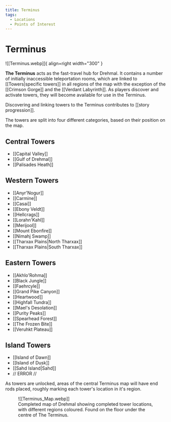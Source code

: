 ```yaml
---
title: Terminus
tags:
  - Locations
  - Points of Interest
---
```

# Terminus

![[Terminus.webp]]{ align=right width="300" }

**The Terminus** acts as the fast-travel hub for Drehmal. It contains a number of initially inaccessible teleportation rooms, which are linked to [[Towers|specific towers]] in all regions of the map with the exception of the [[Crimson Gorge]] and the [[Verdant Labyrinth]]. As players discover and activate towers, they will become available for use in the Terminus.

Discovering and linking towers to the Terminus contributes to [[story progression]].

The towers are split into four different categories, based on their position on the map.

## Central Towers

 - [[Capital Valley]]
 - [[Gulf of Drehmal]]
 - [[Palisades Heath]]

## Western Towers

 - [[Anyr'Nogur]]
 - [[Carmine]]
 - [[Casai]]
 - [[Ebony Veldt]]
 - [[Hellcrags]]
 - [[Lorahn'Kahl]]
 - [[Merijool]]
 - [[Mount Ebonfire]]
 - [[Nimahj Swamp]]
 - [[Tharxax Plains|North Tharxax]]
 - [[Tharxax Plains|South Tharxax]]

## Eastern Towers

 - [[Akhlo'Rohma]]
 - [[Black Jungle]]
 - [[Faehrcyle]]
 - [[Grand Pike Canyon]]
 - [[Heartwood]]
 - [[Highfall Tundra]]
 - [[Mael's Desolation]]
 - [[Purity Peaks]]
 - [[Spearhead Forest]]
 - [[The Frozen Bite]]
 - [[Veruhkt Plateau]]

## Island Towers

 - [[Island of Dawn]]
 - [[Island of Dusk]]
 - [[Sahd Island|Sahd]]
 - // ERROR //

As towers are unlocked, areas of the central Terminus map will have end rods placed, roughly marking each tower's location in it's region.


<figure markdown>
  ![[Terminus_Map.webp]]
  <figcaption>Completed map of Drehmal showing completed tower locations, with different regions coloured. Found on the floor under the centre of The Terminus.</figcaption>
</figure>


